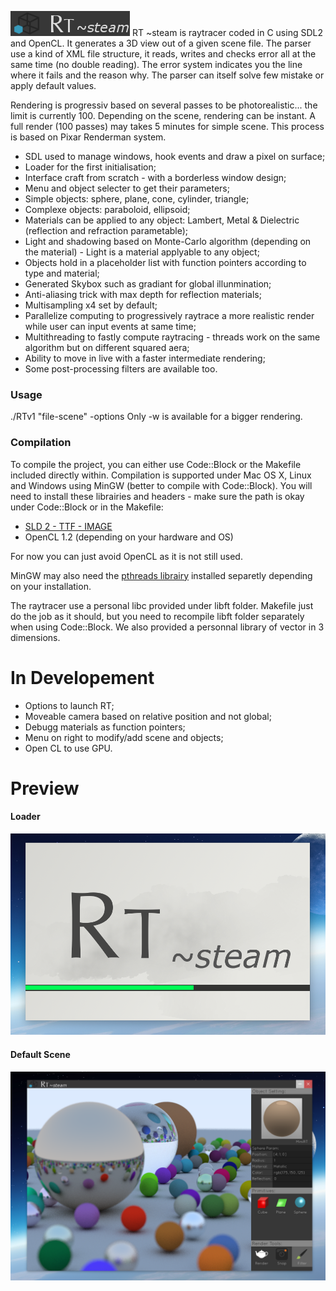 ![Logo](image/title.bmp)
RT ~steam is raytracer coded in C using SDL2 and OpenCL. It generates a 3D view out of a given scene file. The parser use a kind of XML file structure, it reads, writes and checks error all at the same time (no double reading). The error system indicates you the line where it fails and the reason why. The parser can itself solve few mistake or apply default values.

Rendering is progressiv based on several passes to be photorealistic... the limit is currently 100. Depending on the scene, rendering can be instant. A full render (100 passes) may takes 5 minutes for simple scene. This process is based on Pixar Renderman system.

- SDL used to manage windows, hook events and draw a pixel on surface;
- Loader for the first initialisation;
- Interface craft from scratch - with a borderless window design;
- Menu and object selecter to get their parameters;
- Simple objects: sphere, plane, cone, cylinder, triangle;
- Complexe objects: paraboloid, ellipsoid; 
- Materials can be applied to any object: Lambert, Metal & Dielectric (reflection and refraction parametable);
- Light and shadowing based on Monte-Carlo algorithm (depending on the material) - Light is a material applyable to any object;
- Objects hold in a placeholder list with function pointers according to type and material;
- Generated Skybox such as gradiant for global illunmination; 
- Anti-aliasing trick with max depth for reflection materials;
- Multisampling x4 set by default;
- Parallelize computing to progressively raytrace a more realistic render while user can input events at same time;
- Multithreading to fastly compute raytracing - threads work on the same algorithm but on different squared aera;
- Ability to move in live with a faster intermediate rendering;
- Some post-processing filters are available too.

### Usage

./RTv1 "file-scene" -options
	Only -w is available for a bigger rendering.

### Compilation

To compile the project, you can either use Code::Block or the Makefile included directly within. Compilation is supported under Mac OS X, Linux and Windows using MinGW (better to compile with Code::Block).
You will need to install these librairies and headers - make sure the path is okay under Code::Block or in the Makefile:

- [SLD 2 - TTF - IMAGE](https://www.libsdl.org/download-2.0.php)
- OpenCL 1.2 (depending on your hardware and OS)

For now you can just avoid OpenCL as it is not still used.

MinGW may also need the [pthreads librairy](http://www.mingw.org/wiki/pthreads_library) installed separetly depending on your installation.

The raytracer use a personal libc provided under libft folder. Makefile just do the job as it should, but you need to recompile libft folder separately when using Code::Block.
We also provided a personnal library of vector in 3 dimensions.

# In Developement

- Options to launch RT;
- Moveable camera based on relative position and not global;
- Debugg materials as function pointers;
- Menu on right to modify/add scene and objects;
- Open CL to use GPU.

# Preview
#### Loader
![preview1](loading.png)

#### Default Scene
![preview2](interface.png)
